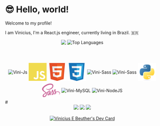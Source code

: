 <!-- NAME / DESCRIPTION -->
<h1 align="left" >😎 Hello, world!</h1>
<p align="justify">Welcome to my profile! </p>
<p align="justify">I am Vinicius, I'm a React.js engineer, currently living in Brazil. 🇧🇷 
<br>

<!-- STATS / STREAK -->
<p align="center">
  <img src="https://github-readme-stats.vercel.app/api?username=ViniciusBeuther&show_icons=true&title_color=7A7ADB&icon_color=2234AE&text_color=D3D3D3&bg_color=0,000000,130F40&hide_border=true" width="400">
<img border="None" align="top" src="https://github-readme-stats.vercel.app/api/top-langs/?username=ViniciusBeuther&layout=compact&title_color=7A7ADB&icon_color=2234AE&text_color=D3D3D3&bg_color=0,000000,130F40&hide_border=true" alt="Top Languages">  
</p>
<h1></h1>
<!-- TECHNOLOGIES -->
<div style="display: inline_block" align="center"><br>
  <img align="center" alt="Vini-Js" height="60" width="60" src="https://git-scm.com/images/logos/downloads/Git-Icon-1788C.png">
  <img align="center" alt="Vini-Js" height="60" width="60" src="https://raw.githubusercontent.com/devicons/devicon/master/icons/javascript/javascript-plain.svg">
  <img align="center" alt="Vini-HTML" height="60" width="60" src="https://raw.githubusercontent.com/devicons/devicon/master/icons/html5/html5-original.svg">
  <img align="center" alt="Vini-CSS" height="60" width="60" src="https://raw.githubusercontent.com/devicons/devicon/master/icons/css3/css3-original.svg">
  <img align="center" alt="Vini-Sass" height="60" width="60" src="https://upload.wikimedia.org/wikipedia/commons/thumb/a/a7/React-icon.svg/2300px-React-icon.svg.png">
  <img align="center" alt="Vini-Sass" height="60" width="60" src="https://upload.wikimedia.org/wikipedia/commons/thumb/d/d5/Tailwind_CSS_Logo.svg/2560px-Tailwind_CSS_Logo.svg.png"> 
  <img align="center" alt="Vini-Python" height="60" width="60" src="https://raw.githubusercontent.com/devicons/devicon/master/icons/python/python-original.svg">
  <img align="center" alt="Vini-Sass" height="60" width="60" src="https://raw.githubusercontent.com/devicons/devicon/master/icons/sass/sass-original.svg">
  <img align="center" alt="Vini-MySQL" height="100" width="100" src="https://www.svgrepo.com/show/303251/mysql-logo.svg"> 
  <img align="center" alt="Vini-NodeJS" height="60" width="60" src="https://miro.medium.com/v2/resize:fit:800/1*bc9pmTiyKR0WNPka2w3e0Q.png"> 
</div>
#
<!-- SOCIAL MEDIA -->
<div align="center"> 
  <a href="https://instagram.com/viniciusbeuther" target="_blank"><img src="https://img.shields.io/badge/-Instagram-%23E4405F?style=for-the-badge&logo=instagram&logoColor=white" target="_blank"></a>
  <a href = "mailto:vinicius.beuther15@gmail.com"><img src="https://img.shields.io/badge/-Gmail-%23333?style=for-the-badge&logo=gmail&logoColor=white" target="_blank"></a>
  <a href="https://www.linkedin.com/in/viniciuseduardobeuther" target="_blank"><img src="https://img.shields.io/badge/-LinkedIn-%230077B5?style=for-the-badge&logo=linkedin&logoColor=white" target="_blank"></a> 
  
</div>
<br>
<div align="center">
  <a href="https://app.daily.dev/viniciusebeuther"><img src="https://api.daily.dev/devcards/v2/YO6iUK4cqfrXxmKT86Vea.png?type=wide&r=s8b" width="652" alt="Vinicius E Beuther's Dev Card"/></a>
</div>
